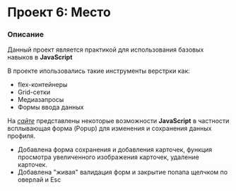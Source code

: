 # Проект 6: Место

### Описание

Данный проект является практикой для использования базовых навыков в **JavaScript**

В проекте ипользовались такие инструменты верстрки как:  

* flex-контейнеры
* Grid-сетки
* Медиазапросы
* Формы ввода данных

На *[сайте](https://driupkin.github.io/mesto/index.html)* представлены некоторые возможности **JavaScript** в частности всплывающая форма (Popup)  для изменения и сохранения данных профиля.

* Добавлена форма сохранения и добавления карточек, функция просмотра увеличенного изображения карточек, удаление карточек.
* Добавлена "живая" валидация форм и закрытие попапа щелчком по оверлай и Esc
